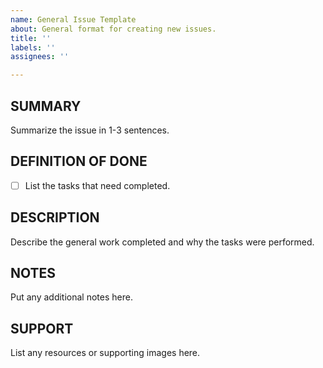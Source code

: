 ```yaml
---
name: General Issue Template
about: General format for creating new issues.
title: ''
labels: ''
assignees: ''

---
```


## SUMMARY

Summarize the issue in 1-3 sentences.

## DEFINITION OF DONE

- [ ] List the tasks that need completed.

## DESCRIPTION

Describe the general work completed and why the tasks were performed.

## NOTES

Put any additional notes here.

## SUPPORT

List any resources or supporting images here.
